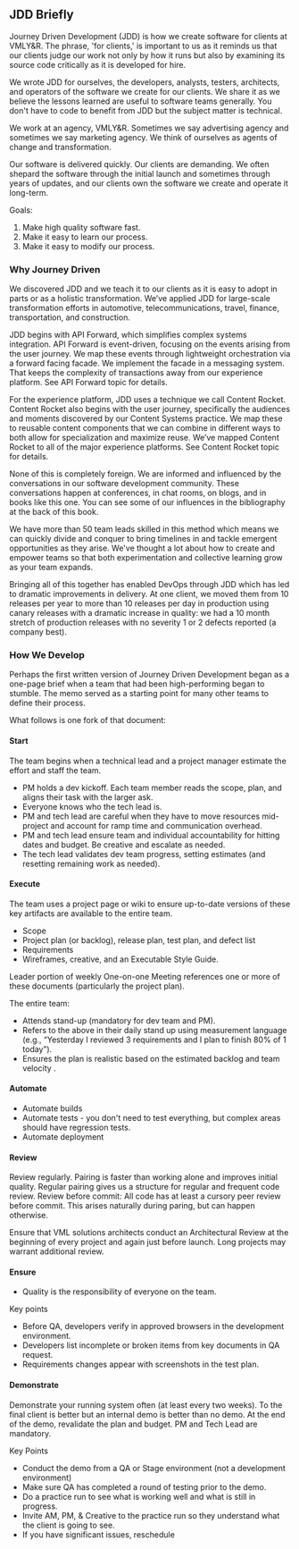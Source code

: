 ## JDD Briefly

Journey Driven Development (JDD) is how we create software for clients at VMLY&R. The phrase, 'for clients,' is important to us as it reminds us that our clients judge our work not only by how it runs but also by examining its source code critically as it is developed for hire.

We wrote JDD for ourselves, the developers, analysts, testers, architects, and operators of the software we create for our clients. We share it as we believe the lessons learned are useful to software teams generally. You don't have to code to benefit from JDD but the subject matter is technical.

We work at an agency, VMLY&R. Sometimes we say advertising agency and sometimes we say marketing agency. We think of ourselves as agents of change and transformation.

Our software is delivered quickly. Our clients are demanding. We often shepard the software through the initial launch and sometimes through years of updates, and our clients own the software we create and operate it long-term.

Goals:

1. Make high quality software fast.
2. Make it easy to learn our process.
3. Make it easy to modify our process.

### Why Journey Driven

We discovered JDD and we teach it to our clients as it is easy to adopt in parts or as a holistic transformation. We’ve applied JDD for large-scale transformation efforts in automotive, telecommunications, travel, finance, transportation, and construction.

JDD begins with API Forward, which simplifies complex systems integration. API Forward is event-driven, focusing on the events arising from the user journey. We map these events through lightweight orchestration via a forward facing facade. We implement the facade in a messaging system. That keeps the complexity of transactions away from our experience platform. See API Forward topic for details. <!-- todo: add link -->

For the experience platform, JDD uses a technique we call Content Rocket. Content Rocket also begins with the user journey, specifically the audiences and moments discovered by our Content Systems practice. We map these to reusable content components that we can combine in different ways to both allow for specialization and maximize reuse. We’ve mapped Content Rocket to all of the major experience platforms. See Content Rocket topic for details. <!-- todo: add link -->

None of this is completely foreign. We are informed and influenced by the conversations in our software development community. These conversations happen at conferences, in chat rooms, on blogs, and in books like this one. You can see some of our influences in the bibliography at the back of this book.

We have more than 50 team leads skilled in this method which means we can quickly divide and conquer to bring timelines in and tackle emergent opportunities as they arise. We've thought a lot about how to create and empower teams so that both experimentation and collective learning grow as your team expands.

Bringing all of this together has enabled DevOps through JDD which has led to dramatic improvements in delivery. At one client, we moved them from 10 releases per year to more than 10 releases per day in production using canary releases with a dramatic increase in quality: we had a 10 month stretch of production releases with no severity 1 or 2 defects reported (a company best).

### How We Develop

Perhaps the first written version of Journey Driven Development began as a one-page brief when a team that had been high-performing began to stumble. The memo served as a starting point for many other teams to define their process. 

What follows is one fork of that document:

#### Start

The team begins when a technical lead and a project manager estimate the effort and staff the team.

- PM holds a dev kickoff. Each team member reads the scope, plan, and aligns their task with the larger ask.
- Everyone knows who the tech lead is.
- PM and tech lead are careful when they have to move resources mid-project and account for ramp time and communication overhead.
- PM and tech lead ensure team and individual accountability for hitting dates and budget. Be creative and escalate as needed.
- The tech lead validates dev team progress, setting estimates (and resetting remaining work as needed).

#### Execute

The team uses a project page or wiki to ensure up-to-date versions of these key artifacts are available to the entire team. 

- Scope
- Project plan (or backlog), release plan, test plan, and defect list
- Requirements
- Wireframes, creative, and an Executable Style Guide.

Leader portion of weekly One-on-one Meeting references one or more of these documents (particularly the project plan).

The entire team:

- Attends stand-up (mandatory for dev team and PM).
- Refers to the above in their daily stand up using measurement language (e.g., “Yesterday I reviewed 3 requirements and I plan to finish 80% of 1 today”).
- Ensures the plan is realistic based on the estimated backlog and team velocity . 

#### Automate

- Automate builds
- Automate tests - you don't need to test everything, but complex areas should have regression tests.
- Automate deployment

#### Review

Review regularly. Pairing is faster than working alone and improves initial quality. Regular pairing gives us a structure for regular and frequent code review. Review before commit: All code has at least a cursory peer review before commit. This arises naturally during paring, but can happen otherwise.

Ensure that VML solutions architects conduct an Architectural Review at the beginning of every project and again just before launch. Long projects may warrant additional review.

#### Ensure

- Quality is the responsibility of everyone on the team.

Key points

- Before QA, developers verify in approved browsers in the development environment.
- Developers list incomplete or broken items from key documents in QA request.
- Requirements changes appear with screenshots in the test plan.

#### Demonstrate

Demonstrate your running system often (at least every two weeks). To the final client is better but an internal demo is better than no demo. At the end of the demo, revalidate the plan and budget. PM and Tech Lead are mandatory. 

Key Points

- Conduct the demo from a QA or Stage environment (not a development environment)
- Make sure QA has completed a round of testing prior to the demo.
- Do a practice run to see what is working well and what is still in progress.
- Invite AM, PM, & Creative to the practice run so they understand what the client is going to see.
- If you have significant issues, reschedule
